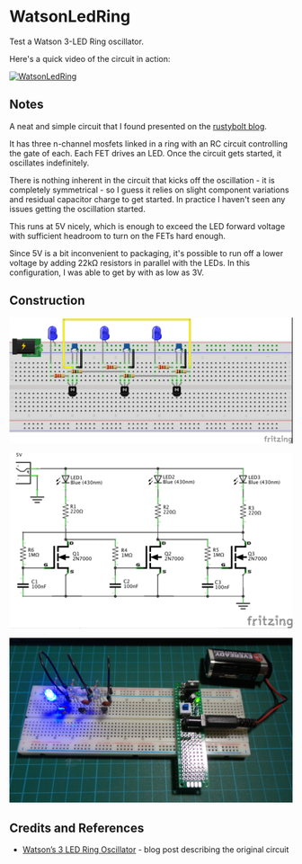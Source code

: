 # WatsonLedRing

Test a Watson 3-LED Ring oscillator.

Here's a quick video of the circuit in action:

[![WatsonLedRing](http://img.youtube.com/vi/Guscsbysltw/0.jpg)](http://www.youtube.com/watch?v=Guscsbysltw)

## Notes

A neat and simple circuit that I found presented on the [rustybolt blog](http://rustybolt.info/wordpress/?p=664).

It has three n-channel mosfets linked in a ring with an RC circuit controlling the gate of each.
Each FET drives an LED. Once the circuit gets started, it oscillates indefinitely.

There is nothing inherent in the circuit that kicks off the oscillation - it is completely symmetrical -
so I guess it relies on slight component variations and residual capacitor charge to get started.
In practice I haven't seen any issues getting the oscillation started.

This runs at 5V nicely, which is enough to exceed the LED forward voltage with sufficient headroom to turn on the FETs hard enough.

Since 5V is a bit inconvenient to packaging, it's possible to run off a lower voltage by adding 22kΩ resistors in parallel with the LEDs.
In this configuration, I was able to get by with as low as 3V.

## Construction

![Breadboard](./assets/WatsonLedRing_bb.jpg?raw=true)

![The Schematic](./assets/WatsonLedRing_schematic.jpg?raw=true)

![The Build](./assets/WatsonLedRing_build.jpg?raw=true)

## Credits and References
* [Watson’s 3 LED Ring Oscillator](http://rustybolt.info/wordpress/?p=664) - blog post describing the original circuit
